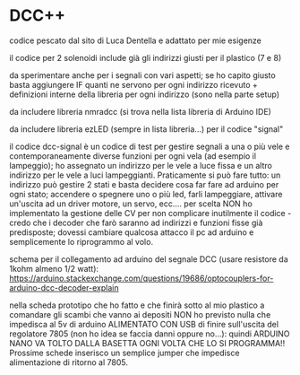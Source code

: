 # DCC++

codice pescato dal sito di Luca Dentella e adattato per mie esigenze

il codice per 2 solenoidi include già gli indirizzi giusti per il plastico (7 e 8)

da sperimentare anche per i segnali con vari aspetti; se ho capito giusto basta aggiungere IF quanti ne servono per ogni indirizzo ricevuto + definizioni interne della libreria per ogni indirizzo (sono nella parte setup)

da includere libreria nmradcc (si trova nella lista libreria di Arduino IDE)

da includere libreria ezLED (sempre in lista libreria...) per il codice "signal"

il codice dcc-signal è un codice di test per gestire segnali a una o più vele e contemporaneamente diverse funzioni per ogni vela (ad esempio il lampeggio); ho assegnato un indirizzo per le vele a luce fissa e un altro indirizzo per le vele a luci lampeggianti. Praticamente si può fare tutto: un indirizzo può gestire 2 stati e basta decidere cosa far fare ad arduino per ogni stato; accendere o spegnere uno o più led, farli lampeggiare, attivare un'uscita ad un driver motore, un servo, ecc....
per scelta NON ho implementato la gestione delle CV per non complicare inutilmente il codice - credo che i decoder che farò saranno ad indirizzi e funzioni fisse già predisposte; dovessi cambiare qualcosa attacco il pc ad arduino e semplicemente lo riprogrammo al volo.

schema per il collegamento ad arduino del segnale DCC (usare resistore da 1kohm almeno 1/2 watt):
https://arduino.stackexchange.com/questions/19686/optocouplers-for-arduino-dcc-decoder-explain

nella scheda prototipo che ho fatto e che finirà sotto al mio plastico a comandare gli scambi che vanno ai depositi NON ho previsto nulla che impedisca al 5v di arduino ALIMENTATO CON USB di finire sull'uscita del regolatore 7805 (non ho idea se faccia danni oppure no...): quindi ARDUINO NANO VA TOLTO DALLA BASETTA OGNI VOLTA CHE LO SI PROGRAMMA!!  Prossime schede inserisco un semplice jumper che impedisce alimentazione di ritorno al 7805.
